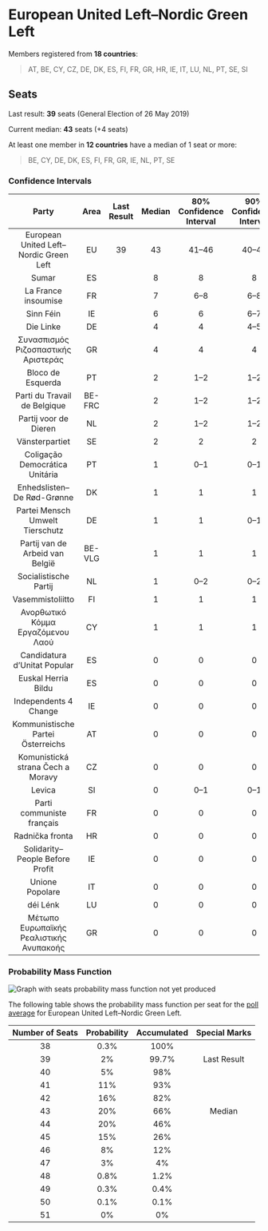 # European United Left–Nordic Green Left

Members registered from **18 countries**:

> AT, BE, CY, CZ, DE, DK, ES, FI, FR, GR, HR, IE, IT, LU, NL, PT, SE, SI

## Seats

Last result: **39** seats (General Election of 26 May 2019)

Current median: **43** seats (+4 seats)

At least one member in **12 countries** have a median of 1 seat or more:

> BE, CY, DE, DK, ES, FI, FR, GR, IE, NL, PT, SE

### Confidence Intervals

| Party | Area | Last Result | Median | 80% Confidence Interval | 90% Confidence Interval | 95% Confidence Interval | 99% Confidence Interval |
|:-----:|:----:|:-----------:|:------:|:-----------------------:|:-----------------------:|:-----------------------:|:-----------------------:|
| European United Left–Nordic Green Left | EU | 39 | 43 | 41–46 | 40–46 | 40–47 | 39–48 |
| Sumar | ES | | 8 | 8 | 8 | 8 | 8 |
| La France insoumise | FR | | 7 | 6–8 | 6–8 | 6–8 | 5–9 |
| Sinn Féin | IE | | 6 | 6 | 6–7 | 6–7 | 5–8 |
| Die Linke | DE | | 4 | 4 | 4–5 | 4–5 | 4–7 |
| Συνασπισμός Ριζοσπαστικής Αριστεράς | GR | | 4 | 4 | 4 | 4 | 4 |
| Bloco de Esquerda | PT | | 2 | 1–2 | 1–2 | 1–2 | 1–3 |
| Parti du Travail de Belgique | BE-FRC | | 2 | 1–2 | 1–2 | 1–2 | 1–2 |
| Partij voor de Dieren | NL | | 2 | 1–2 | 1–2 | 1–2 | 0–2 |
| Vänsterpartiet | SE | | 2 | 2 | 2 | 1–2 | 1–2 |
| Coligação Democrática Unitária | PT | | 1 | 0–1 | 0–1 | 0–1 | 0–1 |
| Enhedslisten–De Rød-Grønne | DK | | 1 | 1 | 1 | 1 | 1 |
| Partei Mensch Umwelt Tierschutz | DE | | 1 | 1 | 0–1 | 0–1 | 0–1 |
| Partij van de Arbeid van België | BE-VLG | | 1 | 1 | 1 | 1 | 1 |
| Socialistische Partij | NL | | 1 | 0–2 | 0–2 | 0–2 | 0–2 |
| Vasemmistoliitto | FI | | 1 | 1 | 1 | 1 | 1 |
| Ανορθωτικό Κόμμα Εργαζόμενου Λαού | CY | | 1 | 1 | 1 | 1 | 1 |
| Candidatura d’Unitat Popular | ES | | 0 | 0 | 0 | 0 | 0 |
| Euskal Herria Bildu | ES | | 0 | 0 | 0 | 0 | 0 |
| Independents 4 Change | IE | | 0 | 0 | 0 | 0 | 0 |
| Kommunistische Partei Österreichs | AT | | 0 | 0 | 0 | 0 | 0–1 |
| Komunistická strana Čech a Moravy | CZ | | 0 | 0 | 0 | 0 | 0 |
| Levica | SI | | 0 | 0–1 | 0–1 | 0–1 | 0–1 |
| Parti communiste français | FR | | 0 | 0 | 0 | 0 | 0–4 |
| Radnička fronta | HR | | 0 | 0 | 0 | 0 | 0 |
| Solidarity–People Before Profit | IE | | 0 | 0 | 0 | 0 | 0 |
| Unione Popolare | IT | | 0 | 0 | 0 | 0 | 0 |
| déi Lénk | LU | | 0 | 0 | 0 | 0 | 0 |
| Μέτωπο Ευρωπαϊκής Ρεαλιστικής Ανυπακοής | GR | | 0 | 0 | 0 | 0 | 0 |

### Probability Mass Function

![Graph with seats probability mass function not yet produced](average-2023-08-31-seats-pmf-europeanunitedleft–nordicgreenleft.png "Seats Probability Mass Function")

The following table shows the probability mass function per seat for the [poll average](average-2023-08-31.html) for European United Left–Nordic Green Left.

| Number of Seats | Probability | Accumulated | Special Marks |
|:---------------:|:-----------:|:-----------:|:-------------:|
| 38 | 0.3% | 100% |  |
| 39 | 2% | 99.7% | Last Result |
| 40 | 5% | 98% |  |
| 41 | 11% | 93% |  |
| 42 | 16% | 82% |  |
| 43 | 20% | 66% | Median |
| 44 | 20% | 46% |  |
| 45 | 15% | 26% |  |
| 46 | 8% | 12% |  |
| 47 | 3% | 4% |  |
| 48 | 0.8% | 1.2% |  |
| 49 | 0.3% | 0.4% |  |
| 50 | 0.1% | 0.1% |  |
| 51 | 0% | 0% |  |



